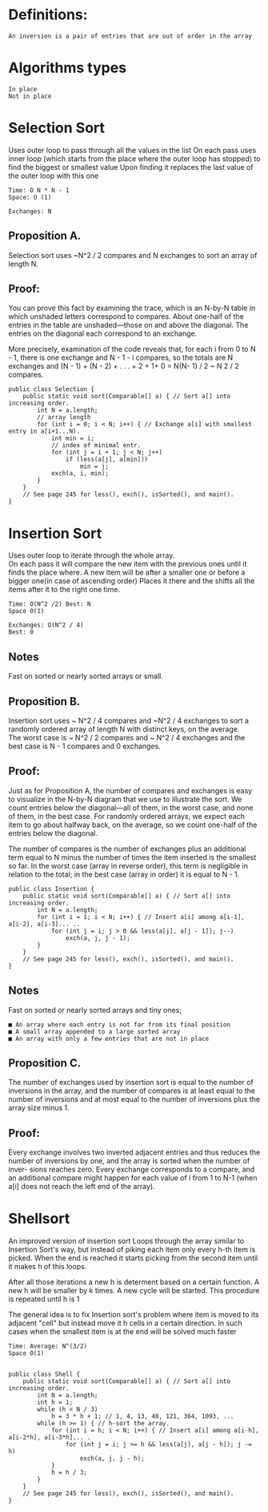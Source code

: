 # Definitions:
    An inversion is a pair of entries that are out of order in the array

# Algorithms types

    In place
    Not in place

# Selection Sort
Uses outer loop to pass through all the values in the list
On each pass uses inner loop (which starts from the place where 
    the outer loop has stopped)
    to find the biggest or smallest value
Upon finding it replaces the last value of the outer loop with this one 

    Time: O N * N - 1
    Space: O (1)

    Exchanges: N 

## Proposition A. 
Selection sort uses ~N^2 / 2 compares and N exchanges to sort an
array of length N.

## Proof: 
You can prove this fact by examining the trace, which is an N-by-N table
in which unshaded letters correspond to compares. About one-half of the entries
in the table are unshaded—those on and above the diagonal. The entries on the
diagonal each correspond to an exchange. 

More precisely, examination of the code reveals that, 
for each i from 0 to N - 1, there is one exchange and N - 1 - i compares, 
so the totals are N exchanges and 
(N - 1) + (N - 2) + . . . + 2 + 1+ 0 = N(N- 1) / 2 ~ N 2 / 2 compares.


```
public class Selection {
    public static void sort(Comparable[] a) { // Sort a[] into increasing order.
        int N = a.length;
        // array length
        for (int i = 0; i < N; i++) { // Exchange a[i] with smallest entry in a[i+1...N).
            int min = i;
            // index of minimal entr.
            for (int j = i + 1; j < N; j++)
                if (less(a[j], a[min]))
                    min = j;
            exch(a, i, min);
        }
    }
    // See page 245 for less(), exch(), isSorted(), and main().
}
```


# Insertion Sort
Uses outer loop to iterate through the whole array.\
On each pass it will compare the new item with the previous ones 
    until it finds the place where.
A new item will be after a smaller one or before a bigger one(in case of
ascending order)
Places it there and the shifts all the items after it to the right one time. 

    Time: O(N^2 /2) Best: N
    Space O(1)

    Exchanges: O(N^2 / 4) 
    Best: 0 

## Notes 
Fast on sorted or nearly sorted arrays or small.

## Proposition B. 
Insertion sort uses ~ N^2 / 4 compares and ~N^2 / 4 exchanges to sort
a randomly ordered array of length N with distinct keys, on the average.\
The worst case is ~ N^2 / 2 compares and ~ N^2 / 4 exchanges and the best case is N - 1 compares
and 0 exchanges.
## Proof: 
Just as for Proposition A, the number of compares and exchanges is easy to
visualize in the N-by-N diagram that we use to illustrate the sort. 
We count entries below the diagonal—all of them, in the worst case, 
and none of them, in the best case. 
For randomly ordered arrays, we expect each item to go about halfway back,
on the average, so we count one-half of the entries below the diagonal.

The number of compares is the number of exchanges plus an additional term
equal to N minus the number of times the item inserted is the smallest so far.
In the worst case (array in reverse order), 
this term is negligible in relation to the total; 
in the best case (array in order) it is equal to N - 1.

    public class Insertion {
        public static void sort(Comparable[] a) { // Sort a[] into increasing order.
            int N = a.length;
            for (int i = 1; i < N; i++) { // Insert a[i] among a[i-1], a[i-2], a[i-3]... ..
                for (int j = i; j > 0 && less(a[j], a[j - 1]); j--)
                    exch(a, j, j - 1);
            }
        }
        // See page 245 for less(), exch(), isSorted(), and main().
    }



## Notes 
Fast on sorted or nearly sorted arrays and tiny ones;

    ■ An array where each entry is not far from its final position
    ■ A small array appended to a large sorted array
    ■ An array with only a few entries that are not in place

## Proposition C. 
The number of exchanges used by insertion sort is equal to the
number of inversions in the array, and the number of compares is at least equal to
the number of inversions and at most equal to the number of inversions plus the
array size minus 1.

## Proof: 
Every exchange involves two inverted adjacent entries and thus reduces the
number of inversions by one, and the array is sorted when the number of inver-
sions reaches zero. Every exchange corresponds to a compare, and an additional
compare might happen for each value of i from 1 to N-1 (when a[i] does not
reach the left end of the array).



# Shellsort
An improved version of insertion sort
Loops through the array similar to Insertion Sort's way,
but instead of piking each item only every h-th item is picked.
When the end is reached it starts picking from the second item
until it makes h of this loops.

After all those iterations a new h is determent based on a certain function. 
A new h will be smaller by k times.
A new cycle will be started.
This procedure is repeated until h is 1 


The general idea is to fix Insertion sort's problem 
where item is moved to its adjacent "cell" but instead 
move it h cells in a certain direction.
In such cases when the smallest item is at the end will be solved much faster

    Time: Average: N^(3/2) 
    Space O(1)


    public class Shell {
        public static void sort(Comparable[] a) { // Sort a[] into increasing order.
            int N = a.length;
            int h = 1;
            while (h < N / 3)
                h = 3 * h + 1; // 1, 4, 13, 40, 121, 364, 1093, ...
            while (h >= 1) { // h-sort the array.
                for (int i = h; i < N; i++) { // Insert a[i] among a[i-h], a[i-2*h], a[i-3*h]... .
                    for (int j = i; j >= h && less(a[j], a[j - h]); j -= h)
                        exch(a, j, j - h);
                }
                h = h / 3;
            }
        }
        // See page 245 for less(), exch(), isSorted(), and main().
    }


